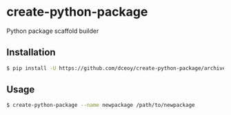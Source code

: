 create-python-package
=====================

Python package scaffold builder

Installation
------------

```sh
$ pip install -U https://github.com/dceoy/create-python-package/archive/master.tar.gz
```

Usage
-----

```sh
$ create-python-package --name newpackage /path/to/newpackage
```
